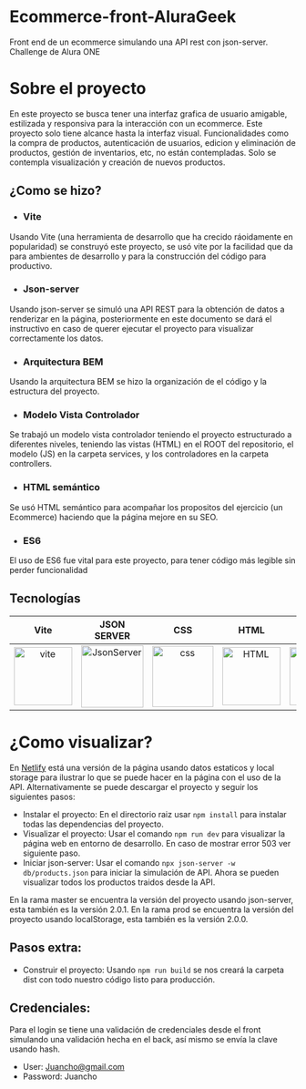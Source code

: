 # Ecommerce-front-AluraGeek
Front end de un ecommerce simulando una API rest con json-server. Challenge de Alura ONE
# Sobre el proyecto
En este proyecto se busca tener una interfaz grafica de usuario amigable, estilizada y responsiva para la interacción con un ecommerce. Este proyecto solo tiene alcance
hasta la interfaz visual. Funcionalidades como la compra de productos, autenticación de usuarios, edicion y eliminación de productos, gestión de inventarios, etc, no 
están contempladas. Solo se contempla visualización y creación de nuevos productos.
## ¿Como se hizo?
- ### Vite
Usando Vite (una herramienta de desarrollo que ha crecido ráoidamente en popularidad) se construyó este proyecto, se usó vite por la facilidad que da 
para ambientes de desarrollo y para la construcción del código para productivo.
- ### Json-server
Usando json-server se simuló una API REST para la obtención de datos a renderizar en la página, posteriormente en este documento se dará el instructivo en caso
de querer ejecutar el proyecto para visualizar correctamente los datos.
- ### Arquitectura BEM
Usando la arquitectura BEM se hizo la organización de el código y la estructura del proyecto.
- ### Modelo Vista Controlador
Se trabajó un modelo vista controlador teniendo el proyecto estructurado a diferentes niveles, teniendo las vistas (HTML) en el ROOT del repositorio, 
el modelo (JS) en la carpeta services, y los controladores en la carpeta controllers.
- ### HTML semántico
Se usó HTML semántico para acompañar los propositos del ejercicio (un Ecommerce) haciendo que la página mejore en su SEO.
- ### ES6
El uso de ES6 fue vital para este proyecto, para tener código más legible sin perder funcionalidad
## Tecnologías

Vite             |   JSON SERVER |   CSS  |   HTML |   ES6    
:-------------------------:|:-------------------------:|:-------------------------:|:-------------------------:|:-------------------------:
<img width="102" alt="vite" src="https://user-images.githubusercontent.com/63006483/224161734-42ccd681-a37c-4024-90af-374fac887cfb.png">  |  <img width="109" alt="JsonServer" src="https://user-images.githubusercontent.com/63006483/224162260-41dbdb79-f929-40d4-b664-daa3f20388a2.png">  |  <img width="107" alt="css" src="https://user-images.githubusercontent.com/63006483/224161943-696ff54f-e8fb-4502-aa9f-02244f08b4cf.png">  |  <img width="102" alt="HTML" src="https://encrypted-tbn0.gstatic.com/images?q=tbn:ANd9GcQpngGRjYX1ca7qAADU3K6eGLj7ShQE3L2otdzfryl_Y9Ht2QRoQKYQbsXd36XIxMbYOw0&usqp=CAU">  |  <img width="102" alt="ES6" src="https://www.howtogeek.com/wp-content/uploads/csit/2019/07/9608c9ff.png?height=200p&trim=2,2,2,2&crop=16:9">  

# ¿Como visualizar?
En [Netlify](https://6421fc21a99ef003f777ee55--delicate-panda-7f3be0.netlify.app/) está una versión de la página usando datos estaticos y local storage para ilustrar lo que se puede hacer en la página con el uso de la API.
Alternativamente se puede descargar el proyecto y seguir los siguientes pasos:
- Instalar el proyecto: En el directorio raiz usar ```npm install``` para instalar todas las dependencias del proyecto.
- Visualizar el proyecto: Usar el comando ```npm run dev``` para visualizar la página web en entorno de desarrollo. En caso de mostrar error 503 ver siguiente paso.
- Iniciar json-server: Usar el comando ```npx json-server -w db/products.json``` para iniciar la simulación de API. Ahora se pueden visualizar todos los productos traidos desde la API.

En la rama master se encuentra la versión del proyecto usando json-server, esta también es la versión 2.0.1.
En la rama prod se encuentra la versión del proyecto usando localStorage, esta también es la versión 2.0.0.

## Pasos extra:
- Construir el proyecto: Usando ```npm run build``` se nos creará la carpeta dist con todo nuestro código listo para producción.

## Credenciales:
Para el login se tiene una validación de credenciales desde el front simulando una validación hecha en el back, así mismo se envía la clave usando hash.
- User: Juancho@gmail.com
- Password: Juancho
